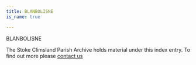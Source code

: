 ```yaml
---
title: BLANBOLISNE
is_name: true

---
```


BLANBOLISNE


The Stoke Climsland Parish Archive holds material under this index entry. To find out more please [contact us](/contact/)

